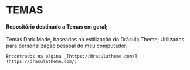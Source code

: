 # TEMAS

#### Repositório destinado a Temas em geral;

Temas Dark Mode, baseados na estilização do Drácula Theme;
Utilizados para personalização pessoal do meu computador;

	Encontrados na página _[https://draculatheme.com/](https://draculatheme.com/)_
